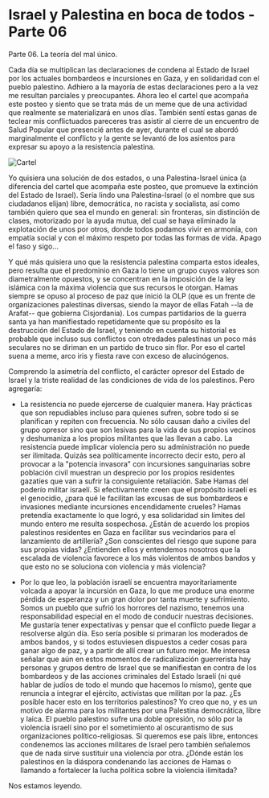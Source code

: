 # Israel y Palestina en boca de todos - Parte 06


Parte 06. La teoría del mal único.

Cada día se multiplican las declaraciones de condena al Estado de
Israel por los actuales bombardeos e incursiones en Gaza, y en
solidaridad con el pueblo palestino. Adhiero a la mayoría de estas
declaraciones pero a la vez me resultan parciales y
preocupantes. Ahora leo el cartel que acompaña este posteo y siento
que se trata más de un meme que de una actividad que realmente se
materializará en unos días. También sentí estas ganas de teclear mis
conflictuados pareceres tras asistir al cierre de un encuentro de
Salud Popular que presencié antes de ayer, durante el cual se abordó
marginalmente el conflicto y la gente se levantó de los asientos para
expresar su apoyo a la resistencia palestina.

![Cartel](https://live.staticflickr.com/65535/53335402985_6f2b7a1b22_b.jpg)

Yo quisiera una solución de dos estados, o una Palestina-Israel única
(a diferencia del cartel que acompaña este posteo, que promueve la
extinción del Estado de Israel). Sería lindo una Palestina-Israel (o
el nombre que sus ciudadanos elijan) libre, democrática, no racista y
socialista, así como también quiero que sea el mundo en general: sin
fronteras, sin distinción de clases, motorizado por la ayuda mutua,
del cual se haya eliminado la explotación de unos por otros, donde
todos podamos vivir en armonía, con empatía social y con el máximo
respeto por todas las formas de vida. Apago el faso y sigo...

Y qué más quisiera uno que la resistencia palestina comparta estos
ideales, pero resulta que el predominio en Gaza lo tiene un grupo
cuyos valores son diametralmente opuestos, y se concentran en la
imposición de la ley islámica con la máxima violencia que sus recursos
le otorgan. Hamas siempre se opuso al proceso de paz que inició la OLP
(que es un frente de organizaciones palestinas diversas, siendo la
mayor de ellas Fatah --la de Arafat-- que gobierna Cisjordania). Los
cumpas partidarios de la guerra santa ya han manifiestado
repetidamente que su propósito es la destrucción del Estado de Israel,
y teniendo en cuenta su historial es probable que incluso sus
conflictos con otredades palestinas un poco más seculares no se
diriman en un partido de truco sin flor. Por eso el cartel suena a
meme, arco iris y fiesta rave con exceso de alucinógenos.

Comprendo la asimetría del conflicto, el carácter opresor del Estado
de Israel y la triste realidad de las condiciones de vida de los
palestinos. Pero agregaría:

* La resistencia no puede ejercerse de cualquier manera. Hay prácticas
  que son repudiables incluso para quienes sufren, sobre todo si se
  planifican y repiten con frecuencia. No sólo causan daño a civiles
  del grupo opresor sino que son lesivas para la vida de sus propios
  vecinos y deshumaniza a los propios militantes que las llevan a
  cabo. La resistencia puede implicar violencia pero su administración
  no puede ser ilimitada. Quizás sea políticamente incorrecto decir
  esto, pero al provocar a la "potencia invasora" con incursiones
  sanguinarias sobre población civil muestran un desprecio por los
  propios residentes gazatíes que van a sufrir la consiguiente
  retaliación. Sabe Hamas del poderío militar israelí. Si
  efectivamente creen que el propósito israelí es el genocidio, ¿para
  qué le facilitan las excusas de sus bombardeos e invasiones mediante
  incursiones encendidamente crueles? Hamas pretendía exactamente lo
  que logró, y esa solidaridad sin límites del mundo entero me resulta
  sospechosa. ¿Están de acuerdo los propios palestinos residentes en
  Gaza en facilitar sus vecindarios para el lanzamiento de artillería?
  ¿Son conscientes del riesgo que supone para sus propias vidas?
  ¿Entienden ellos y entendemos nosotros que la escalada de violencia
  favorece a los más violentos de ambos bandos y que esto no se
  soluciona con violencia y más violencia?

* Por lo que leo, la población israelí se encuentra mayoritariamente
  volcada a apoyar la incursión en Gaza, lo que me produce una enorme
  pérdida de esperanza y un gran dolor por tanta muerte y
  sufrimiento. Somos un pueblo que sufrió los horrores del nazismo,
  tenemos una responsabilidad especial en el modo de conducir nuestras
  decisiones. Me gustaría tener expectativas y pensar que el conflicto
  puede llegar a resolverse algún día. Eso sería posible si primaran
  los moderados de ambos bandos, y si todos estuviesen dispuestos a
  ceder cosas para ganar algo de paz, y a partir de allí crear un
  futuro mejor. Me interesa señalar que aún en estos momentos de
  radicalización guerrerista hay personas y grupos dentro de Israel
  que se manifiestan en contra de los bombardeos y de las acciones
  criminales del Estado Israelí (ni qué hablar de judíos de todo el
  mundo que hacemos lo mismo), gente que renuncia a integrar el
  ejército, activistas que militan por la paz. ¿Es posible hacer esto
  en los territorios palestinos? Yo creo que no, y es un motivo de
  alarma para los militantes por una Palestina democrática, libre y
  laica. El pueblo palestino sufre una doble opresión, no sólo por la
  violencia israelí sino por el sometimiento al oscurantismo de sus
  organizaciones político-religiosas. Si queremos ese país libre,
  entonces condenemos las acciones militares de Israel pero también
  señalemos que de nada sirve sustituir una violencia por otra. ¿Dónde
  están los palestinos en la diáspora condenando las acciones de Hamas
  o llamando a fortalecer la lucha política sobre la violencia
  ilimitada?

Nos estamos leyendo.



